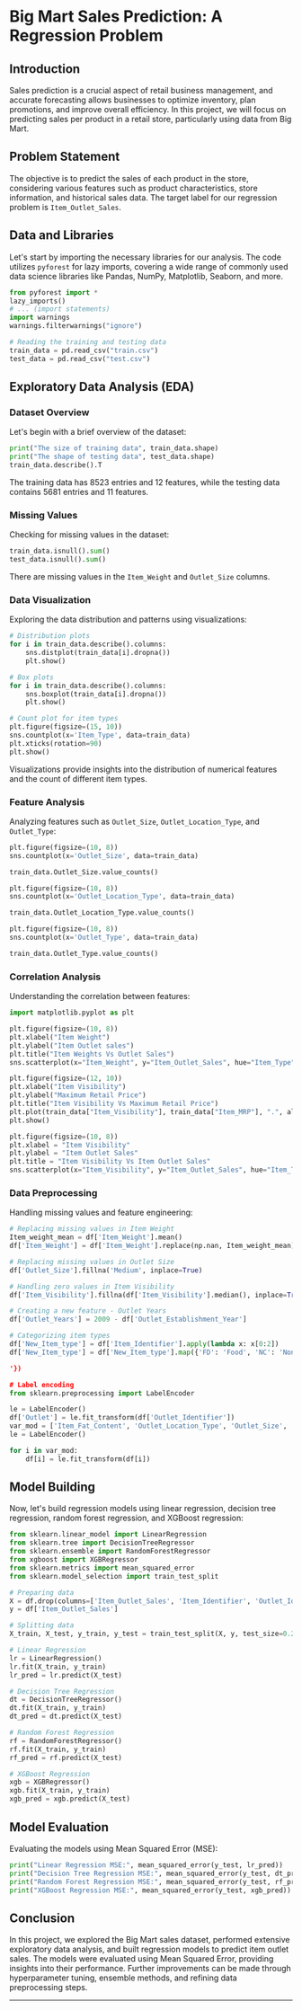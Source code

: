 # Big Mart Sales Prediction: A Regression Problem

## Introduction

Sales prediction is a crucial aspect of retail business management, and accurate forecasting allows businesses to optimize inventory, plan promotions, and improve overall efficiency. In this project, we will focus on predicting sales per product in a retail store, particularly using data from Big Mart.

## Problem Statement

The objective is to predict the sales of each product in the store, considering various features such as product characteristics, store information, and historical sales data. The target label for our regression problem is `Item_Outlet_Sales`.

## Data and Libraries

Let's start by importing the necessary libraries for our analysis. The code utilizes `pyforest` for lazy imports, covering a wide range of commonly used data science libraries like Pandas, NumPy, Matplotlib, Seaborn, and more.

```python
from pyforest import *
lazy_imports()
# ... (import statements)
import warnings
warnings.filterwarnings("ignore")

# Reading the training and testing data
train_data = pd.read_csv("train.csv")
test_data = pd.read_csv("test.csv")
```

## Exploratory Data Analysis (EDA)

### Dataset Overview

Let's begin with a brief overview of the dataset:

```python
print("The size of training data", train_data.shape)
print("The shape of testing data", test_data.shape)
train_data.describe().T
```

The training data has 8523 entries and 12 features, while the testing data contains 5681 entries and 11 features.

### Missing Values

Checking for missing values in the dataset:

```python
train_data.isnull().sum()
test_data.isnull().sum()
```

There are missing values in the `Item_Weight` and `Outlet_Size` columns.

### Data Visualization

Exploring the data distribution and patterns using visualizations:

```python
# Distribution plots
for i in train_data.describe().columns:
    sns.distplot(train_data[i].dropna())
    plt.show()

# Box plots
for i in train_data.describe().columns:
    sns.boxplot(train_data[i].dropna())
    plt.show()

# Count plot for item types
plt.figure(figsize=(15, 10))
sns.countplot(x='Item_Type', data=train_data)
plt.xticks(rotation=90)
plt.show()
```

Visualizations provide insights into the distribution of numerical features and the count of different item types.

### Feature Analysis

Analyzing features such as `Outlet_Size`, `Outlet_Location_Type`, and `Outlet_Type`:

```python
plt.figure(figsize=(10, 8))
sns.countplot(x='Outlet_Size', data=train_data)

train_data.Outlet_Size.value_counts()

plt.figure(figsize=(10, 8))
sns.countplot(x='Outlet_Location_Type', data=train_data)

train_data.Outlet_Location_Type.value_counts()

plt.figure(figsize=(10, 8))
sns.countplot(x='Outlet_Type', data=train_data)

train_data.Outlet_Type.value_counts()
```

### Correlation Analysis

Understanding the correlation between features:

```python
import matplotlib.pyplot as plt

plt.figure(figsize=(10, 8))
plt.xlabel("Item Weight")
plt.ylabel("Item Outlet sales")
plt.title("Item Weights Vs Outlet Sales")
sns.scatterplot(x="Item_Weight", y="Item_Outlet_Sales", hue="Item_Type", size="Item_Weight", data=train_data)

plt.figure(figsize=(12, 10))
plt.xlabel("Item Visibility")
plt.ylabel("Maximum Retail Price")
plt.title("Item Visibility Vs Maximum Retail Price")
plt.plot(train_data["Item_Visibility"], train_data["Item_MRP"], ".", alpha=0.3)
plt.show()

plt.figure(figsize=(10, 8))
plt.xlabel = "Item Visibility"
plt.ylabel = "Item Outlet Sales"
plt.title = "Item Visibility Vs Item Outlet Sales"
sns.scatterplot(x="Item_Visibility", y="Item_Outlet_Sales", hue="Item_Type", size="Item_Weight", data=train_data)
```

### Data Preprocessing

Handling missing values and feature engineering:

```python
# Replacing missing values in Item Weight
Item_weight_mean = df['Item_Weight'].mean()
df['Item_Weight'] = df['Item_Weight'].replace(np.nan, Item_weight_mean)

# Replacing missing values in Outlet Size
df['Outlet_Size'].fillna('Medium', inplace=True)

# Handling zero values in Item Visibility
df['Item_Visibility'].fillna(df['Item_Visibility'].median(), inplace=True)

# Creating a new feature - Outlet Years
df['Outlet_Years'] = 2009 - df['Outlet_Establishment_Year']

# Categorizing item types
df['New_Item_type'] = df['Item_Identifier'].apply(lambda x: x[0:2])
df['New_Item_type'] = df['New_Item_type'].map({'FD': 'Food', 'NC': 'Non-Consumable', 'DR': 'Drinks

'})

# Label encoding
from sklearn.preprocessing import LabelEncoder

le = LabelEncoder()
df['Outlet'] = le.fit_transform(df['Outlet_Identifier'])
var_mod = ['Item_Fat_Content', 'Outlet_Location_Type', 'Outlet_Size', 'New_Item_type', 'Outlet_Type']
le = LabelEncoder()

for i in var_mod:
    df[i] = le.fit_transform(df[i])
```

## Model Building

Now, let's build regression models using linear regression, decision tree regression, random forest regression, and XGBoost regression:

```python
from sklearn.linear_model import LinearRegression
from sklearn.tree import DecisionTreeRegressor
from sklearn.ensemble import RandomForestRegressor
from xgboost import XGBRegressor
from sklearn.metrics import mean_squared_error
from sklearn.model_selection import train_test_split

# Preparing data
X = df.drop(columns=['Item_Outlet_Sales', 'Item_Identifier', 'Outlet_Identifier'])
y = df['Item_Outlet_Sales']

# Splitting data
X_train, X_test, y_train, y_test = train_test_split(X, y, test_size=0.2, random_state=42)

# Linear Regression
lr = LinearRegression()
lr.fit(X_train, y_train)
lr_pred = lr.predict(X_test)

# Decision Tree Regression
dt = DecisionTreeRegressor()
dt.fit(X_train, y_train)
dt_pred = dt.predict(X_test)

# Random Forest Regression
rf = RandomForestRegressor()
rf.fit(X_train, y_train)
rf_pred = rf.predict(X_test)

# XGBoost Regression
xgb = XGBRegressor()
xgb.fit(X_train, y_train)
xgb_pred = xgb.predict(X_test)
```

## Model Evaluation

Evaluating the models using Mean Squared Error (MSE):

```python
print("Linear Regression MSE:", mean_squared_error(y_test, lr_pred))
print("Decision Tree Regression MSE:", mean_squared_error(y_test, dt_pred))
print("Random Forest Regression MSE:", mean_squared_error(y_test, rf_pred))
print("XGBoost Regression MSE:", mean_squared_error(y_test, xgb_pred))
```

## Conclusion

In this project, we explored the Big Mart sales dataset, performed extensive exploratory data analysis, and built regression models to predict item outlet sales. The models were evaluated using Mean Squared Error, providing insights into their performance. Further improvements can be made through hyperparameter tuning, ensemble methods, and refining data preprocessing steps.

---

